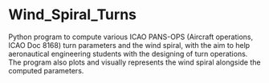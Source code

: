 # Wind_Spiral_Turns
Python program to compute various ICAO PANS-OPS (Aircraft operations, ICAO Doc 8168) turn parameters and the wind spiral, with the aim to help aeronautical 
engineering students with the designing of turn operations. The program also plots and visually represents the wind spiral alongside the computed parameters.

